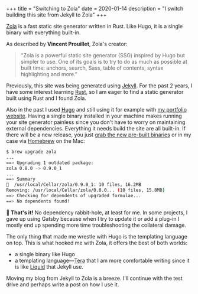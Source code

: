 
+++
title = "Switching to Zola"
date = 2020-01-14
description = "I switch building this site from Jekyll to Zola"
+++

[Zola](https://www.getzola.org/) is a fast static site generator written in Rust. Like Hugo, it is a single binary with everything built-in.

As described by **Vincent Prouillet**, Zola's creator:
> "Zola is a powerful static site generator (SSG) inspired by Hugo but simpler to use. One of its goals is to try to do as much as possible at built time: anchors, search, Sass, table of contents, syntax highlighting and more."

Previously, this site was being generated using [Jekyll](https://jekyllrb.com/). For the past 2 years, I have some interest learning [Rust](https://www.rust-lang.org/), so I am eager to find a static generator built using Rust and I found Zola.

Also in the past I used [Hugo](https://gohugo.io/) and still using it for example with [my portfolio website](https://allanrey.es). Having a single binary installed in your machine makes running your site generator painless since you don't have to worry on maintaining external dependencies. Everything it needs build the site are all built-in. If there will be a new release, you just [grab the new pre-built binaries](https://www.getzola.org/documentation/getting-started/installation/) or in my case via [Homebrew](https://brew.sh/) on the Mac:


```bash
$ brew upgrade zola
...
==> Upgrading 1 outdated package:
zola 0.8.0 -> 0.9.0_1
...
==> Summary
🍺  /usr/local/Cellar/zola/0.9.0_1: 10 files, 16.2MB
Removing: /usr/local/Cellar/zola/0.8.0... (10 files, 15.8MB)
==> Checking for dependents of upgraded formulae...
==> No dependents found!
```

**🎉 That's it!** No dependency rabbit-hole, at least for me.
In some projects, I gave up using Gatsby because when I try to update it or add a plug-in I mostly end up spending more time troubleshooting the collateral damage.

The only thing that made me wrestle with Hugo is the templating language on top. This is what hooked me with Zola, it offers the best of both worlds:
- a single binary like Hugo
- a templating language—[Tera](https://tera.netlify.com/) that I am more comfortable writing since it is like [Liquid](https://shopify.github.io/liquid/) that Jekyll use.

Moving my blog from Jekyll to Zola is a breeze. I'll continue with the test drive and perhaps write a post on how I use it.
